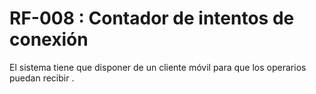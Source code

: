 # RF-008 : Contador de intentos de conexión

El sistema tiene que disponer de un cliente móvil para que los operarios puedan recibir .
